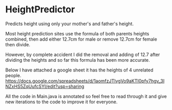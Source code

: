 # HeightPredictor
Predicts height using only your mother's and father's height.

Most height prediction sites use the formula of both parents heights combined, then add either 12.7cm for male or remove 12.7cm for female then divide.

However, by complete accident I did the removal and adding of 12.7 after dividing the heights and so far this formula has been more accurate.

Below I have attached a google sheet it has the heights of 4 unrelated people.
https://docs.google.com/spreadsheets/d/1aomfzJTlvgVo9aKTI0pfy7hgv_3INZxHS5ZqUufcSYI/edit?usp=sharing

All the code in Main.java is annotated so feel free to read through it and give new iterations to the code to improve it for everyone.


